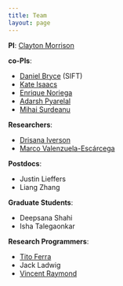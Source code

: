 ```yaml
---
title: Team
layout: page
---
```


**PI**: [Clayton Morrison](https://ml4ai.github.io/people/clayton/)

**co-PIs**:

- [Daniel Bryce](https://www.sift.net/staff/dan-bryce) (SIFT)
- [Kate Isaacs](https://www.sci.utah.edu/people/kisaacs.html)
- [Enrique Noriega](https://scholar.google.com/citations?user=s7Kx6H8AAAAJ&hl=en)
- [Adarsh Pyarelal](http://adarsh.cc)
- [Mihai Surdeanu](http://surdeanu.cs.arizona.edu/mihai/)

**Researchers**:

- [Drisana Iverson](https://www.sift.net/staff/drisana-mosaphir)
- [Marco Valenzuela-Escárcega](https://scholar.google.com/citations?user=uU2UhGIAAAAJ&hl=en)

**Postdocs**:

- Justin Lieffers
- Liang Zhang

**Graduate Students**:

- Deepsana Shahi
- Isha Talegaonkar

**Research Programmers**:

- [Tito Ferra](https://github.com/titomeister)
- Jack Ladwig
- [Vincent Raymond](https://github.com/vincentraymond-ua)
